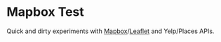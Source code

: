 # Mapbox Test

Quick and dirty experiments with [Mapbox](http://mapbox.com)/[Leaflet](http://leaflet.cloudmade.com/) and Yelp/Places APIs.